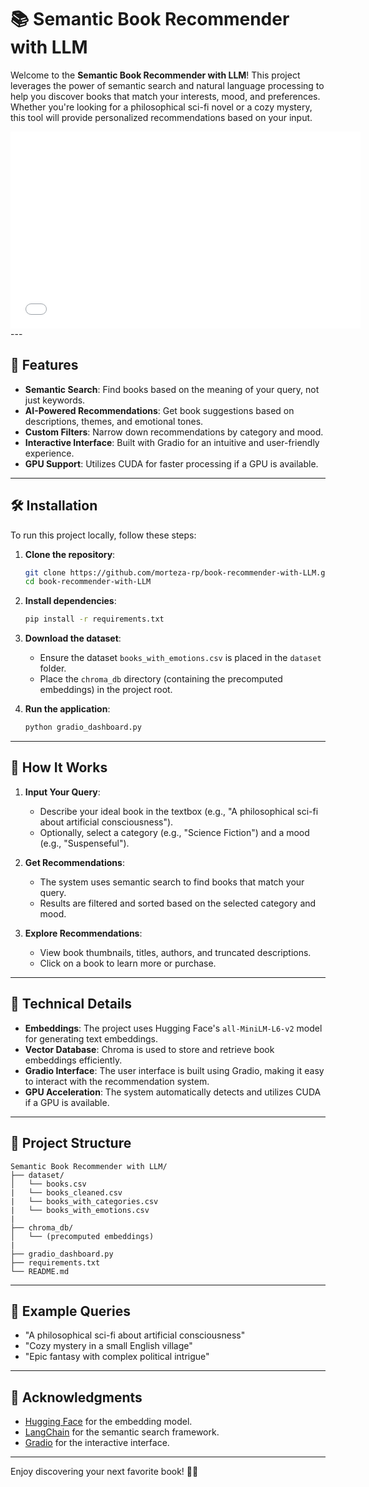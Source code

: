 # 📚 Semantic Book Recommender with LLM

Welcome to the **Semantic Book Recommender with LLM**! This project leverages the power of semantic search and natural language processing to help you discover books that match your interests, mood, and preferences. Whether you're looking for a philosophical sci-fi novel or a cozy mystery, this tool will provide personalized recommendations based on your input.

<iframe width="560" height="315" src="dataset\2025-02-09-23-36-40.mp4" frameborder="0" allow="accelerometer; autoplay; clipboard-write; encrypted-media; gyroscope; picture-in-picture" allowfullscreen></iframe>
---

## 🚀 Features

- **Semantic Search**: Find books based on the meaning of your query, not just keywords.
- **AI-Powered Recommendations**: Get book suggestions based on descriptions, themes, and emotional tones.
- **Custom Filters**: Narrow down recommendations by category and mood.
- **Interactive Interface**: Built with Gradio for an intuitive and user-friendly experience.
- **GPU Support**: Utilizes CUDA for faster processing if a GPU is available.

---

## 🛠️ Installation

To run this project locally, follow these steps:

1. **Clone the repository**:
   ```bash
   git clone https://github.com/morteza-rp/book-recommender-with-LLM.git
   cd book-recommender-with-LLM
   ```

2. **Install dependencies**:
   ```bash
   pip install -r requirements.txt
   ```

3. **Download the dataset**:
   - Ensure the dataset `books_with_emotions.csv` is placed in the `dataset` folder.
   - Place the `chroma_db` directory (containing the precomputed embeddings) in the project root.

4. **Run the application**:
   ```bash
   python gradio_dashboard.py
   ```

---

## 🎯 How It Works

1. **Input Your Query**:
   - Describe your ideal book in the textbox (e.g., "A philosophical sci-fi about artificial consciousness").
   - Optionally, select a category (e.g., "Science Fiction") and a mood (e.g., "Suspenseful").

2. **Get Recommendations**:
   - The system uses semantic search to find books that match your query.
   - Results are filtered and sorted based on the selected category and mood.

3. **Explore Recommendations**:
   - View book thumbnails, titles, authors, and truncated descriptions.
   - Click on a book to learn more or purchase.

---

## 🧠 Technical Details

- **Embeddings**: The project uses Hugging Face's `all-MiniLM-L6-v2` model for generating text embeddings.
- **Vector Database**: Chroma is used to store and retrieve book embeddings efficiently.
- **Gradio Interface**: The user interface is built using Gradio, making it easy to interact with the recommendation system.
- **GPU Acceleration**: The system automatically detects and utilizes CUDA if a GPU is available.

---

## 📂 Project Structure

```
Semantic Book Recommender with LLM/
├── dataset/
│   └── books.csv
|   └── books_cleaned.csv
|   └── books_with_categories.csv
|   └── books_with_emotions.csv
|
├── chroma_db/
│   └── (precomputed embeddings)
|
├── gradio_dashboard.py
├── requirements.txt
└── README.md
```

---

## 🤖 Example Queries

- "A philosophical sci-fi about artificial consciousness"
- "Cozy mystery in a small English village"
- "Epic fantasy with complex political intrigue"

---

## 🙏 Acknowledgments

- [Hugging Face](https://huggingface.co/) for the embedding model.
- [LangChain](https://www.langchain.com/) for the semantic search framework.
- [Gradio](https://www.gradio.app/) for the interactive interface.

---

Enjoy discovering your next favorite book! 📖✨
